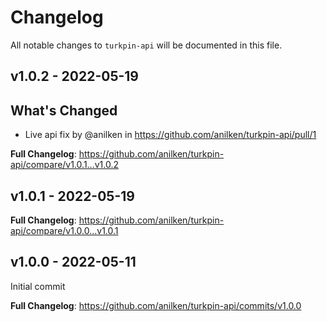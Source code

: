 # Changelog

All notable changes to `turkpin-api` will be documented in this file.

## v1.0.2 - 2022-05-19

## What's Changed

- Live api fix by @anilken in https://github.com/anilken/turkpin-api/pull/1

**Full Changelog**: https://github.com/anilken/turkpin-api/compare/v1.0.1...v1.0.2

## v1.0.1 - 2022-05-19

**Full Changelog**: https://github.com/anilken/turkpin-api/compare/v1.0.0...v1.0.1

## v1.0.0 - 2022-05-11

Initial commit

**Full Changelog**: https://github.com/anilken/turkpin-api/commits/v1.0.0
